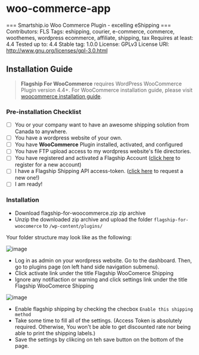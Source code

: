 # woo-commerce-app

=== Smartship.io Woo Commerce Plugin - excelling eShipping ===
Contributors: FLS
Tags: eshipping, courier, e-commerce, commerce, woothemes, wordpress ecommerce, affiliate, shipping, tax
Requires at least: 4.4
Tested up to: 4.4
Stable tag: 1.0.0
License: GPLv3
License URI: http://www.gnu.org/licenses/gpl-3.0.html

## Installation Guide
> **Flagship For WooCommerce** requires WordPress WooCommerce Plugin version 4.4+. For WooCommerce installation guide, please visit [woocommerce installation guide](https://docs.woothemes.com/document/installing-uninstalling-woocommerce/). 

### Pre-installation Checklist
- [ ] You or your company want to have an awesome shipping solution from Canada to anywhere.
- [ ] You have a wordpress website of your own.
- [ ] You have **WooCommerce** Plugin installed, activated, and configured
- [ ] You have FTP upload access to my wordpress website's file directories.
- [ ] You have registered and activated a Flagship Account ([click here](https://smartship.flagshipcompany.com/company/register) to register for a new account)
- [ ] I have a Flagship Shipping API access-token. ([click here](https://auth.smartship.io/tokens/) to request a new one!)
- [ ] I am ready!

### Installation
- Download flagship-for-woocommerce.zip zip archive
- Unzip the downloaded zip archive and upload the folder `flagship-for-woocomerce` to `/wp-content/plugins/`

Your folder structure may look like as the following:

![image](https://cloud.githubusercontent.com/assets/5373898/13267492/8964cfc6-da4b-11e5-9104-6f2b668861fd.png)

- Log in as admin on your wordpress website. Go to the dashboard. Then, go to plugins page (on left hand side navigation submenu).
- Click activate link under the title Flagship WooComerce Shipping
- Ignore any notifiaction or warning and click settings link under the title Flagship WooComerce Shipping

![image](https://cloud.githubusercontent.com/assets/5373898/13267802/243b6414-da4d-11e5-9fc6-ed6ae38f0e06.png)

- Enable flagship shipping by checking the checbox `Enable this shipping method`
- Take some time to fill all of the settings. (Access Token is absolutely required. Otherwise, You won't be able to get discounted rate nor being able to print the shipping labels.)
- Save the settings by clikcing on teh save button on the bottom of the page.

